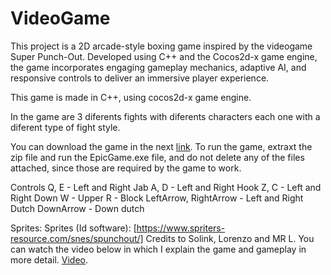 # VideoGame
This project is a 2D arcade-style boxing game inspired by the videogame Super Punch-Out. Developed using C++ and the Cocos2d-x game engine, the game incorporates engaging gameplay mechanics, adaptive AI, and responsive controls to deliver an immersive player experience.

This game is made in C++, using cocos2d-x game engine.

In the game are 3 diferents fights with diferents characters each one with a diferent type of fight style.

You can download the game in the next [link](https://drive.google.com/drive/folders/1pm_VsHm6zHWvQRcn_Qtb_x68GjdhBJyJ?usp=drive_link). To run the game, extraxt the zip file and run the EpicGame.exe file, and do not delete any of the files attached, since those are required by the game to work.

Controls
Q, E - Left and Right Jab
A, D - Left and Right Hook
Z, C - Left and Right Down
W - Upper
R - Block
LeftArrow, RightArrow - Left and Right Dutch
DownArrow - Down dutch

Sprites:
Sprites (Id software): [https://www.spriters-resource.com/snes/spunchout/]
Credits to Solink, Lorenzo and MR L.
You can watch the video below in which I explain the game and gameplay in more detail. [Video](https://drive.google.com/file/d/1ZvkbsEY7-brzIwSsgc71tmnMLrDYefUn/view?usp=sharing).
